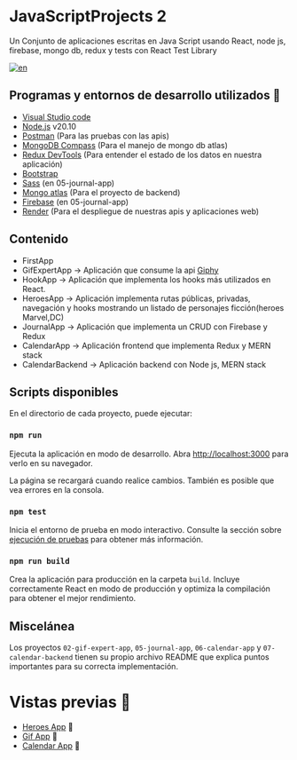 # JavaScriptProjects 2

Un Conjunto de aplicaciones escritas en Java Script usando React, node js, firebase, mongo db, redux y  tests con React Test Library 

[![en](https://img.shields.io/badge/lang-en-red.svg)](https://github.com/hall9zeha/JavaScriptProjects-2/blob/main/README.md)

## Programas y entornos de desarrollo utilizados :wrench:

* [Visual Studio code](https://code.visualstudio.com/)
* [Node.js](https://nodejs.org/en) v20.10
* [Postman](https://www.postman.com/) (Para las pruebas con las apis)
* [MongoDB Compass](https://www.mongodb.com/es/products/tools/compass) (Para el manejo de mongo db atlas)
* [Redux DevTools](https://chromewebstore.google.com/detail/redux-devtools/lmhkpmbekcpmknklioeibfkpmmfibljd?hl=es) (Para entender el estado de los datos en nuestra aplicación)
* [Bootstrap](https://getbootstrap.com/)
* [Sass](https://sass-lang.com/) (en 05-journal-app)
* [Mongo atlas](https://www.mongodb.com/es/cloud/atlas/lp/try4) (Para el proyecto de backend)
* [Firebase](https://firebase.google.com/) (en 05-journal-app)
* [Render](https://render.com/) (Para el despliegue de nuestras apis y aplicaciones web)

## Contenido
* FirstApp 
* GifExpertApp -> Aplicación que consume la api [Giphy](https://developers.giphy.com/)
* HookApp -> Aplicación que implementa los hooks más utilizados en React.
* HeroesApp -> Aplicación implementa rutas públicas, privadas, navegación y hooks mostrando un listado de personajes ficción(heroes Marvel,DC) 
* JournalApp -> Aplicación que implementa un CRUD con Firebase y Redux
* CalendarApp -> Aplicación frontend que implementa Redux y MERN stack
* CalendarBackend -> Aplicación backend con Node js, MERN stack

## Scripts disponibles

En el directorio de cada proyecto, puede ejecutar:

### `npm run`

Ejecuta la aplicación en modo de desarrollo.
Abra [http://localhost:3000](http://localhost:3000) para verlo en su navegador.

La página se recargará cuando realice cambios.
También es posible que vea errores  en la consola.

### `npm test`

Inicia el entorno de prueba en  modo  interactivo.
Consulte la sección sobre [ejecución de pruebas](https://facebook.github.io/create-react-app/docs/running-tests) para obtener más información.

### `npm run build`

Crea la aplicación para producción en la carpeta `build`.
Incluye correctamente React en modo de producción y optimiza la compilación para obtener el mejor rendimiento.

## Miscelánea

Los proyectos ```02-gif-expert-app```, ```05-journal-app```, ```06-calendar-app``` y ```07-calendar-backend``` tienen su propio archivo README que explica puntos importantes para su correcta implementación.

# Vistas previas :rocket:

* [Heroes App](https://heroes-react-app.onrender.com) :rocket:
* [Gif App](https://gif-react-app.onrender.com) :rocket:
* [Calendar App](https://mern-calendar-axqt.onrender.com) :rocket: